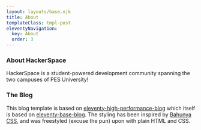 ```yaml
---
layout: layouts/base.njk
title: About
templateClass: tmpl-post
eleventyNavigation:
  key: About
  order: 3
---
```


<div id="discordInviteBox"></div>

### About HackerSpace

HackerSpace is a student-powered development community spanning the two campuses of PES University!

### The Blog 

This blog template is based on [eleventy-high-performance-blog](https://www.industrialempathy.com/posts/eleventy-high-performance-blog/) which itself is based on [eleventy-base-blog](https://github.com/11ty/eleventy-base-blog). 
The styling has been inspired by [Bahunya CSS](https://kimeiga.github.io/bahunya/), and was freestyled (excuse the pun) upon with plain HTML and CSS.


